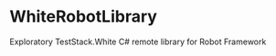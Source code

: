WhiteRobotLibrary
=================

Exploratory TestStack.White C# remote library for Robot Framework
